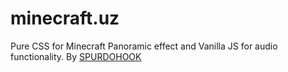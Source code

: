# minecraft.uz
Pure CSS for Minecraft Panoramic effect and Vanilla JS for audio functionality.
By [SPURDOHOOK](https://t.me/spurdoraids)